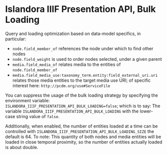 # Islandora IIIF Presentation API, Bulk Loading

Query and loading optimization based on data-model specifics, in particular:
- `node.field_member_of` references the node under which to find other nodes
- `node.field_weight` is used to order nodes selected, under a given parent
- `media.field_media_of` relates media to the entities of `node.field_member_of`
- `media.field_media_use:taxonomy_term.entity:field_external_uri.uri` relates those media entities to the target media use URI; of specific interest here: `http://pcdm.org/use#ServiceFile`

You can suppress the usage of the bulk loading strategy by specifying the environment variable: `ISLANDORA_IIIF_PRESENTATION_API_BULK_LOADING=false`; which is to say: The variable `ISLANDORA_IIIF_PRESENTATION_API_BULK_LOADING` with the lower-case string value of `false`.

Additionally, when enabled, the number of entities loaded at a time can be controlled with `ISLANDORA_IIIF_PRESENTATION_API_BULK_LOADING_SIZE` the default is 64. To note: This quantity of both nodes and media entities will be loaded in close temporal proximity, so the number of entities actually loaded is about double.
